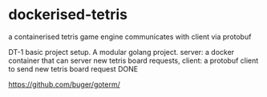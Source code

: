 # dockerised-tetris
a containerised tetris game engine communicates with client via protobuf

DT-1
basic project setup.  A modular golang project.  server: a docker container that can server new tetris board requests, client: a protobuf client to send new tetris board request
DONE

https://github.com/buger/goterm/
